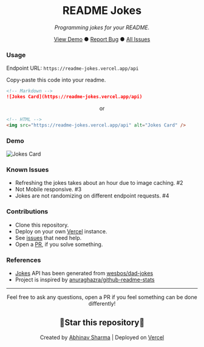 <p align="center">
 <h1 align="center">README Jokes</h1>
 <p align="center"><i>Programming jokes for your README.</i></p>
</p>

<p align="center">
  <a href="#demo">View Demo</a>
  ●
  <a href="https://github.com/ABSphreak/readme-jokes/issues/new">Report Bug</a>
  ●
  <a href="https://github.com/ABSphreak/readme-jokes/issues/">All Issues</a>
</p>


### Usage

Endpoint URL: `https://readme-jokes.vercel.app/api`

Copy-paste this code into your readme.

```md
<!-- Markdown -->
![Jokes Card](https://readme-jokes.vercel.app/api)
```

<p align="center">or</p>

```html
<!-- HTML -->
<img src="https://readme-jokes.vercel.app/api" alt="Jokes Card" />
```

### Demo

![Jokes Card](https://readme-jokes.vercel.app/api)


### Known Issues
- Refreshing the jokes takes about an hour due to image caching. #2
- Not Mobile responsive. #3
- Jokes are not randomizing on different endpoint requests. #4

### Contributions
- Clone this repository.
- Deploy on your own [Vercel](https://vercel.com/) instance.
- See [issues](https://github.com/ABSphreak/readme-jokes/issues) that need help.
- Open a [PR](https://github.com/ABSphreak/readme-jokes/pulls), if you solve something.

### References
- [Jokes](https://github.com/ABSphreak/readme-jokes/blob/master/src/jokes.json) API has been generated from [wesbos/dad-jokes](https://github.com/wesbos/dad-jokes)
- Project is inspired by [anuraghazra/github-readme-stats](https://github.com/anuraghazra/github-readme-stats)

---

<p align="center">Feel free to ask any questions, open a PR if you feel something can be done differently!</p>
<h2 align="center">🌟Star this repository🌟</h2>
<p align="center">Created by <a href="https://www.abhinav.sh/">Abhinav Sharma</a> | Deployed on <a href="https://vercel.com/">Vercel</a></p>
